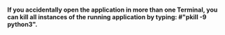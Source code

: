 #### If you accidentally open the application in more than one Terminal, you can kill all instances of the running application by typing: #"pkill -9 python3".